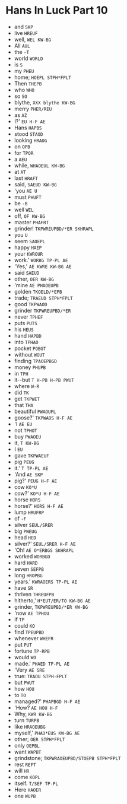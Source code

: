 # Hans In Luck Part 10

* and `SKP`
* live `HREUF`
* well, `WEL KW-BG`
* All `AUL`
* the `-T`
* world `WORLD`
* is `S`
* my `PHEU`
* home; `HOEPL STPH*FPLT`
* Then `THEPB`
* who `WHO`
* so `SO`
* blythe, `XXX blythe KW-BG`
* merry `PHER/REU`
* as `AZ`
* I?' `EU H-F AE`
* Hans `HAPBS`
* stood `STAOD`
* looking `HRAOG`
* on `OPB`
* for `TPOR`
* a `AEU`
* while, `WHAOEUL KW-BG`
* at `AT`
* last `HRAFT`
* said, `SAEUD KW-BG`
* 'you `AE U`
* must `PHUFT`
* be `-B`
* well `WEL`
* off, `OF KW-BG`
* master `PHAFRT`
* grinder! `TKPWREUPBD/*ER SKHRAPL`
* you `U`
* seem `SAOEPL`
* happy `HAEP`
* your `KWROUR`
* work.' `WORBG TP-PL AE`
* 'Yes,' `AE KWRE KW-BG AE`
* said `SAEUD`
* other, `OER KW-BG`
* 'mine `AE PHAOEUPB`
* golden `TKOELD/*EPB`
* trade; `TRAEUD STPH*FPLT`
* good `TKPWAOD`
* grinder `TKPWREUPBD/*ER`
* never `TPHEF`
* puts `PUTS`
* his `HEUS`
* hand `HAPBD`
* into `TPHAO`
* pocket `POBGT`
* without `WOUT`
* finding `TPAOEPBGD`
* money `PHUPB`
* in `TPH`
* it--but `T H-PB H-PB PWUT`
* where `W-R`
* did `TK`
* get `TKPWET`
* that `THA`
* beautiful `PWAOUFL`
* goose?' `TKPWAOS H-F AE`
* 'I `AE EU`
* not `TPHOT`
* buy `PWAOEU`
* it, `T KW-BG`
* I `EU`
* gave `TKPWAEUF`
* pig `PEUG`
* it.' `T TP-PL AE`
* 'And `AE SKP`
* pig?' `PEUG H-F AE`
* cow `KO*U`
* cow?' `KO*U H-F AE`
* horse `HORS`
* horse?' `HORS H-F AE`
* lump `HRUFRP`
* of `-F`
* silver `SEUL/SRER`
* big `PWEUG`
* head `HED`
* silver?' `SEUL/SRER H-F AE`
* 'Oh! `AE O*ERBGS SKHRAPL`
* worked `WORBGD`
* hard `HARD`
* seven `SEFPB`
* long `HROPBG`
* years.' `KWRAOERS TP-PL AE`
* have `SR`
* thriven `THREUFPB`
* hitherto,' `H*EUT/ER/TO KW-BG AE`
* grinder, `TKPWREUPBD/*ER KW-BG`
* 'now `AE TPHOU`
* if `TP`
* could `KO`
* find `TPEUPBD`
* whenever `WHEFR`
* put `PUT`
* fortune `TP-RPB`
* would `WO`
* made.' `PHAED TP-PL AE`
* 'Very `AE SRE`
* true: `TRAOU STPH-FPLT`
* but `PWUT`
* how `HOU`
* to `TO`
* managed?' `PHAPBGD H-F AE`
* 'How? `AE HOU H-F`
* Why, `KWR KW-BG`
* turn `TURPB`
* like `HRAOEUBG`
* myself,' `PHAO*EUS KW-BG AE`
* other; `OER STPH*FPLT`
* only `OEPBL`
* want `WAPBT`
* grindstone; `TKPWRAOEUPBD/STOEPB STPH*FPLT`
* rest `REFT`
* will `HR`
* come `KOPL`
* itself. `T/SEF TP-PL`
* Here `HAOER`
* one `WUPB`
